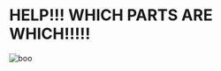 # HELP!!! WHICH PARTS ARE WHICH!!!!!
![boo](https://github.com/user-attachments/assets/16cb5e8f-1096-47c1-81d5-35f4489aa47d)
